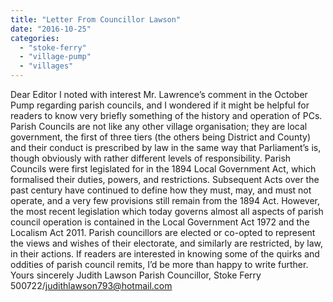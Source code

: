 ```yaml
---
title: "Letter From Councillor Lawson"
date: "2016-10-25"
categories: 
  - "stoke-ferry"
  - "village-pump"
  - "villages"
---
```


Dear Editor I noted with interest Mr. Lawrence’s comment in the October Pump regarding parish councils, and I wondered if it might be helpful for readers to know very briefly something of the history and operation of PCs. Parish Councils are not like any other village organisation; they are local government, the first of three tiers (the others being District and County) and their conduct is prescribed by law in the same way that Parliament’s is, though obviously with rather different levels of responsibility. Parish Councils were first legislated for in the 1894 Local Government Act, which formalised their duties, powers, and restrictions. Subsequent Acts over the past century have continued to define how they must, may, and must not operate, and a very few provisions still remain from the 1894 Act. However, the most recent legislation which today governs almost all aspects of parish council operation is contained in the Local Government Act 1972 and the Localism Act 2011. Parish councillors are elected or co-opted to represent the views and wishes of their electorate, and similarly are restricted, by law, in their actions. If readers are interested in knowing some of the quirks and oddities of parish council remits, I’d be more than happy to write further. Yours sincerely Judith Lawson Parish Councillor, Stoke Ferry 500722/judithlawson793@hotmail.com
